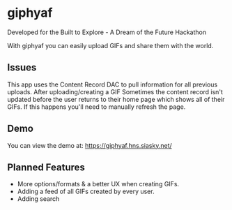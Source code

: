 # giphyaf

Developed for the Built to Explore - A Dream of the Future Hackathon

With giphyaf you can easily upload GIFs and share them with the world.

## Issues

This app uses the Content Record DAC to pull information for all previous uploads. After uploading/creating a GIF Sometimes the content record isn't updated before the user returns to their home page which shows all of their GIFs. If this happens you'll need to manually refresh the page.

## Demo

You can view the demo at: https://giphyaf.hns.siasky.net/

## Planned Features

- More options/formats & a better UX when creating GIFs.
- Adding a feed of all GIFs created by every user.
- Adding search